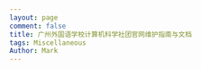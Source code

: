 ```yaml
---
layout: page
comment: false
title: 广州外国语学校计算机科学社团官网维护指南与文档
tags: Miscellaneous
Author: Mark
---
```



